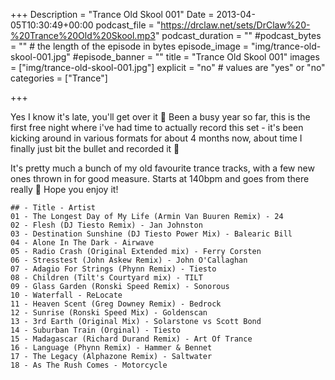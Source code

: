 +++
Description = "Trance Old Skool 001"
Date = 2013-04-05T10:30:49+00:00
podcast_file = "https://drclaw.net/sets/DrClaw%20-%20Trance%20Old%20Skool.mp3"
podcast_duration = ""
#podcast_bytes = "" # the length of the episode in bytes
episode_image = "img/trance-old-skool-001.jpg"
#episode_banner = ""
title = "Trance Old Skool 001"
images = ["img/trance-old-skool-001.jpg"]
explicit = "no" # values are "yes" or "no"
categories = ["Trance"]

+++

Yes I know it's late, you'll get over it 🙂 Been a busy year so far, this is the first free night where i've had time to actually record this set - it's been kicking around in various formats for about 4 months now, about time I finally just bit the bullet and recorded it 🙂

It's pretty much a bunch of my old favourite trance tracks, with a few new ones thrown in for good measure. Starts at 140bpm and goes from there really 🙂 Hope you enjoy it!


```
## - Title - Artist
01 - The Longest Day of My Life (Armin Van Buuren Remix) - 24
02 - Flesh (DJ Tiesto Remix) - Jan Johnston
03 - Destination Sunshine (DJ Tiesto Power Mix) - Balearic Bill
04 - Alone In The Dark - Airwave
05 - Radio Crash (Original Extended mix) - Ferry Corsten
06 - Stresstest (John Askew Remix) - John O'Callaghan
07 - Adagio For Strings (Phynn Remix) - Tiesto
08 - Children (Tilt's Courtyard mix) - TILT
09 - Glass Garden (Ronski Speed Remix) - Sonorous
10 - Waterfall - ReLocate
11 - Heaven Scent (Greg Downey Remix) - Bedrock
12 - Sunrise (Ronski Speed Mix) - Goldenscan
13 - 3rd Earth (Original Mix) - Solarstone vs Scott Bond
14 - Suburban Train (Orginal) - Tiesto
15 - Madagascar (Richard Durand Remix) - Art Of Trance
16 - Language (Phynn Remix) - Hammer & Bennet
17 - The Legacy (Alphazone Remix) - Saltwater
18 - As The Rush Comes - Motorcycle
```